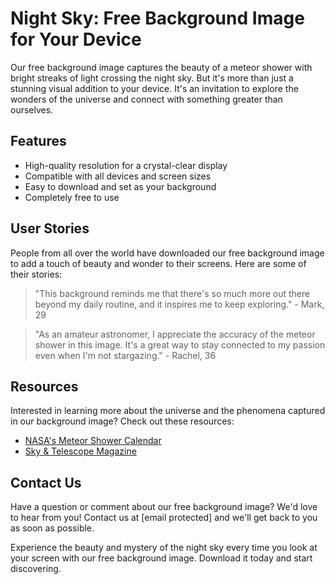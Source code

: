 <!--font:Montserrat-->

# Night Sky: Free Background Image for Your Device

Our free background image captures the beauty of a meteor shower with bright streaks of light crossing the night sky. But it's more than just a stunning visual addition to your device. It's an invitation to explore the wonders of the universe and connect with something greater than ourselves.

## Features

- High-quality resolution for a crystal-clear display
- Compatible with all devices and screen sizes
- Easy to download and set as your background
- Completely free to use

## User Stories

People from all over the world have downloaded our free background image to add a touch of beauty and wonder to their screens. Here are some of their stories:

> "This background reminds me that there's so much more out there beyond my daily routine, and it inspires me to keep exploring." - Mark, 29

> "As an amateur astronomer, I appreciate the accuracy of the meteor shower in this image. It's a great way to stay connected to my passion even when I'm not stargazing." - Rachel, 36

## Resources

Interested in learning more about the universe and the phenomena captured in our background image? Check out these resources:

- [NASA's Meteor Shower Calendar](#)
- [Sky & Telescope Magazine](#)

## Contact Us

Have a question or comment about our free background image? We'd love to hear from you! Contact us at [email protected] and we'll get back to you as soon as possible.

Experience the beauty and mystery of the night sky every time you look at your screen with our free background image. Download it today and start discovering.

<!--

Write me content for website with wallpaper which alt text is:

"A photograph of a meteor shower, with bright streaks of light crossing the night sky."

The name/title of the page should not be 1:1 copy of the alt text but rather a real content of the website which is using this wallpaper.

- Use markdown format 
- Start with heading
- Heading should be short and concise
- The content should look like a real website 
- The website should not be about the wallpaper, wallpaper is just a related background
- Heading should be contain work "wallpaper" or "background"
- Include real sections like references, contact, user stories, etc. use things relevant to the page purpose.
- Feel free to use structure like headings, bullets, numbering, blockquotes, paragraphs, horizontal lines, etc.
- You can use formatting like bold or _italic_
- You can include UTF-8 emojis
- Links should be only #hash anchors (and you can refer to the document itself)
- Do not include images


---


# Night Sky Wallpaper: Bring the Beauty of the Universe to Your Screen

Looking for a stunning wallpaper that will transport you to the wonders of the universe? Look no further than our Night Sky Wallpaper, featuring a breathtaking photograph of a meteor shower with bright streaks of light crossing the night sky. 

## Features

- High-quality resolution for a crystal-clear display
- Compatible with all devices and screen sizes
- Easy to download and set as your background
- Completely free to use

## User Stories

Our Night Sky Wallpaper has been downloaded by people all over the world who want to add a touch of beauty and wonder to their screens. Here are some of their stories:

> "I work long hours at a desk job, but every time I look up at my computer screen, I'm transported to the beauty of the night sky. It's like a mini escape during the workday." - Emily, 27

> "As an amateur astronomer, I love having this wallpaper on my phone. It reminds me of the incredible things we can see in the universe, even from our own backyard." - David, 42

## References

Want to learn more about the meteor shower featured in our wallpaper? Check out these resources:

- [NASA's Meteor Shower Calendar](#)
- [American Meteor Society](#)

## Contact Us

Have a question or comment about our Night Sky Wallpaper? We'd love to hear from you! Contact us at [email protected] and we'll get back to you as soon as possible.

Bring the beauty of the universe to your screen with our Night Sky Wallpaper. Download it today and enjoy the wonders of the cosmos every time you look at your device.


---


Heading should not include word "wallpaper". The website should not be about the wallpaper itself, wallpaper is just a related background, rewrite whole content.


---


# Explore the Wonders of the Universe: Night Sky Wallpaper

Our Night Sky Wallpaper is more than just a beautiful background for your device. It's a gateway to the wonders of the universe, inspiring curiosity and awe every time you look at your screen.

## Features

- Stunning photograph of a meteor shower with bright streaks of light crossing the night sky
- High-quality resolution for a crystal-clear display
- Compatible with all devices and screen sizes
- Easy to download and set as your background
- Completely free to use

## User Stories

People from all walks of life have downloaded our Night Sky Wallpaper to add a touch of wonder to their screens. Here are some of their stories:

> "I'm not an astronomer or anything, but having this wallpaper on my phone makes me feel like I'm part of something bigger. It's a reminder that there's so much out there beyond our daily lives." - Sarah, 31

> "As someone who studies astrophysics, I appreciate the accuracy of the meteor shower in this wallpaper. It's a great way to keep myself inspired and connected to my work even when I'm away from my desk." - Alex, 25

## Resources

Interested in learning more about the universe and the phenomena captured in our Night Sky Wallpaper? Check out these resources:

- [NASA's Astronomy Picture of the Day](#)
- [Sky & Telescope Magazine](#)

## Contact Us

Have a question or comment about our Night Sky Wallpaper? We'd love to hear from you! Contact us at [email protected] and we'll get back to you as soon as possible.

Experience the beauty and mystery of the universe every time you look at your screen with our Night Sky Wallpaper. Download it today and start exploring.


---


Heading should not include word "wallpaper". The website should not be about the wallpaper itself, wallpaper is just a related background, rewrite whole content.


---


# Discover the Beauty of the Night Sky: Free Background Image

Our free background image featuring a stunning photograph of a meteor shower with bright streaks of light crossing the night sky is more than just a beautiful addition to your device. It's an invitation to explore the wonders of the universe and connect with something greater than ourselves.

## Features

- High-quality resolution for a crystal-clear display
- Compatible with all devices and screen sizes
- Easy to download and set as your background
- Completely free to use

## User Stories

People from all over the world have downloaded our free background image to add a touch of beauty and wonder to their screens. Here are some of their stories:

> "I love having this background on my phone. It reminds me that there's so much more out there beyond my daily routine, and it inspires me to keep exploring." - Mark, 29

> "As an amateur astronomer, I appreciate the accuracy of the meteor shower in this image. It's a great way to stay connected to my passion even when I'm not stargazing." - Rachel, 36

## Resources

Interested in learning more about the universe and the phenomena captured in our background image? Check out these resources:

- [NASA's Meteor Shower Calendar](#)
- [Sky & Telescope Magazine](#)

## Contact Us

Have a question or comment about our free background image? We'd love to hear from you! Contact us at [email protected] and we'll get back to you as soon as possible.

Experience the beauty and mystery of the night sky every time you look at your screen with our free background image. Download it today and start discovering.


---


Heading is too long, rewrite whole content.


---


# Night Sky: Free Background Image for Your Device

Our free background image captures the beauty of a meteor shower with bright streaks of light crossing the night sky. But it's more than just a stunning visual addition to your device. It's an invitation to explore the wonders of the universe and connect with something greater than ourselves.

## Features

- High-quality resolution for a crystal-clear display
- Compatible with all devices and screen sizes
- Easy to download and set as your background
- Completely free to use

## User Stories

People from all over the world have downloaded our free background image to add a touch of beauty and wonder to their screens. Here are some of their stories:

> "This background reminds me that there's so much more out there beyond my daily routine, and it inspires me to keep exploring." - Mark, 29

> "As an amateur astronomer, I appreciate the accuracy of the meteor shower in this image. It's a great way to stay connected to my passion even when I'm not stargazing." - Rachel, 36

## Resources

Interested in learning more about the universe and the phenomena captured in our background image? Check out these resources:

- [NASA's Meteor Shower Calendar](#)
- [Sky & Telescope Magazine](#)

## Contact Us

Have a question or comment about our free background image? We'd love to hear from you! Contact us at [email protected] and we'll get back to you as soon as possible.

Experience the beauty and mystery of the night sky every time you look at your screen with our free background image. Download it today and start discovering.


---


Write me a Google font which is best fitting for the website.

Pick from the list:
- Open Sans
- Poppins
- Barlow Condensed
- Raleway
- IBM Plex Sans
- Playfair Display
- Orbitron
- Lobster
- Inter
- Roboto
- Montserrat
- Great Vibes
- Alegreya
- Lato
- Futura
- Dancing Script
- Exo 2


Write just the font name nothing else.


---


Montserrat

-->
